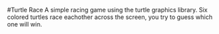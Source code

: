 #Turtle Race
A simple racing game using the turtle graphics library. Six colored turtles race eachother across the screen, you try 
to guess which one will win.